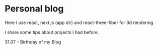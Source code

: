 # Personal blog

Here I use react, next.js (app dir) and react-three-fiber for 3d rendering

I share some tips about projects I had before.

31.07 - Birthday of my Blog